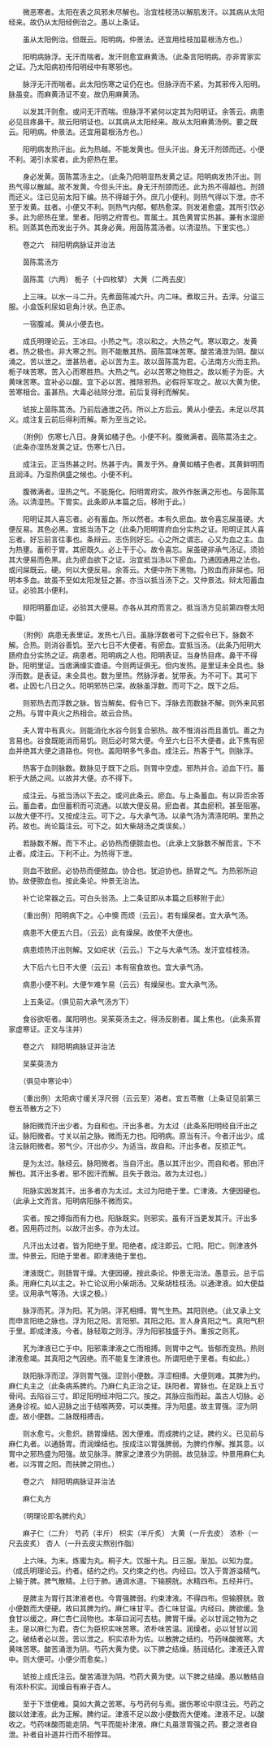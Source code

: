 <!-- { "loadSidebar": true } -->
　　微恶寒者。太阳在表之风邪未尽解也。治宜桂枝汤以解肌发汗。以其病从太阳经来。故仍从太阳经例治之。愚以上条证。

　　虽从太阳例治。但既云。阳明病。仲景法。还宜用桂枝加葛根汤方也。）

　　阳明病脉浮。无汗而喘者。发汗则愈宜麻黄汤。（此条言阳明病。亦非胃家实之证。乃太阳病初传阳明经中有寒邪也。

　　脉浮无汗而喘者。此太阳伤寒之证仍在也。但脉浮而不紧。为其邪传入阳明。脉虽变。而麻黄汤证不变。故仍用麻黄汤。

　　以发其汗则愈。或问无汗而喘。但脉浮不紧何以定其为阳明证。余答云。病患必见目疼鼻干。故云阳明证也。以其病从太阳经来。故从太阳麻黄汤例。要之既云。阳明病。仲景法。还宜用葛根汤方也。）

　　阳明病发热汗出。此为热越。不能发黄也。但头汗出。身无汗剂颈而还。小便不利。渴引水浆者。此为瘀热在里。

　　身必发黄。茵陈蒿汤主之。（此条乃阳明湿热发黄之证。阳明病发热汗出。则热气得以散越。故不发黄。今但头汗出。身无汗剂颈而还。此为热不得越也。剂颈而还义。注已见前太阳下编。热不得越于外。庶几小便利。则热气得以下泄。亦不至于发黄。兹者。小便又不利。则热气内郁。郁热愈深。则发渴愈盛。其所引饮必多。此为瘀热在里。里者。阳明之府胃也。胃属土。其色黄胃实热甚。兼有水湿瘀积。则蒸其色而发出于外。其身必黄。用茵陈蒿汤者。以清湿热。下里实也。）

　　卷之六　辩阳明病脉证并治法

　　茵陈蒿汤方

　　茵陈蒿（六两） 栀子（十四枚擘） 大黄（二两去皮）

　　上三味。以水一斗二升。先煮茵陈减六升。内二味。煮取三升。去滓。分温三服。小盒饭利尿如皂角汁状。色正赤。

　　一宿腹减。黄从小便去也。

　　成氏明理论云。王冰曰。小热之气。凉以和之。大热之气。寒以取之。发黄者。热之极也。非大寒之剂。则不能散其热。茵陈蒿味苦寒。酸苦涌泄为阴。酸以涌之。苦以泄之。泄甚热者。必以苦为主。故以茵陈蒿为君。心法南方火而主热。栀子味苦寒。苦入心而寒胜热。大热之气。必以苦寒之物胜之。故以栀子为臣。大黄味苦寒。宜补必以酸。宜下必以苦。推除邪热。必假将军攻之。故以大黄为使。苦寒相合。虽甚热。大毒必祛除分泄。前后复得利而解矣。

　　琥按上茵陈蒿汤。乃前后通泄之药。所以上方后云。黄从小便去。未足以尽其义。成注复云前后得利而解。斯为至当之论。

　　（附例）伤寒七八日。身黄如橘子色。小便不利。腹微满者。茵陈蒿汤主之。（此条亦湿热发黄之证。伤寒七八日。

　　成注云。正当热甚之时。热甚于内。黄发于外。身黄如橘子色者。其黄鲜明而且润泽。乃湿热俱盛之候也。小便不利。

　　腹微满者。湿热之气。不能施化。阳明胃府实。故外作胀满之形也。与茵陈蒿汤。以清湿热。下胃实。此条即从本篇之后。移附于此。）

　　阳明证其人喜忘者。必有蓄血。所以然者。本有久瘀血。故令喜忘屎虽硬。大便反易。其色必黑。宜抵当汤下之（此条乃阳明胃府血分实热之证。阳明证其人喜忘者。好忘前言往事也。条辩云。志伤则好忘。心之所之谓志。心又为血之主。血为热壅。蓄积于胃。其瘀既久。必上干于心。故令喜忘。屎虽硬非承气汤证。须验其大便易而色黑。此为瘀血欲下之证。治宜抵当汤以下瘀血。乃通因通用之法也。或问屎既云。硬。何以大便反易。余答云。大便中所下黑物。乃败血而非屎也。阳明本多血。故虽不至如太阳发狂之甚。亦当以抵当汤下之。又仲景法。辩太阳蓄血证。必验其小便利。

　　辩阳明蓄血证。必验其大便易。亦各从其府而言之。抵当汤方见前第四卷太阳中篇）

　　（附例）病患无表里证。发热七八日。虽脉浮数者可下之假令已下。脉数不解。合热。则消谷善饥。至六七日不大便者。有瘀血。宜抵当汤。（此条乃阳明大肠府血分实热之证。病患者。阳明病之人也。阳明表证。当身热目疼。鼻干不得卧。阳明里证。当痞满燥实谵语。今则两证俱无。但内发热。是里证未全具也。脉浮而数。是表证。未全具也。数为里热。然脉浮者。犹带表。为不可下。其可下者。止因七八日之久。阳明邪热已深。故脉虽浮数。而可下之。既下之后。

　　则邪热去而浮数之脉。皆当解矣。假令已下。浮脉去而数脉不解。则外来风邪之热。与胃中真火之热相合。故云合热。

　　夫人胃中有真火。则能消化水谷今则复合邪热。故不惟消谷而且善饥。善之为言易也。谷食既能消而易饥。则后必时常大便。今至六七日不大便者。此下焦有瘀血并绝其大便之道路也。何也。盖阳明多气多血。成注云。热客于气。则脉浮。

　　热客于血则脉数。数脉见于既下之后。则胃中空虚。邪热并合。迫血下行。蓄积于大肠之间。以故并大便。亦不得下。

　　成注云。与抵当汤以下去之。或问此条云。瘀血。与上条蓄血。有以异否余答云。蓄血者。血但蓄积而可流通。以故大便反易。瘀血者。其血瘀积。甚至阻塞。以故大便不行。又按成注云。可下之。与大承气汤。以承气汤为清涤阳明。里热之药。故也。尚论篇注云。可下之。如大柴胡汤之类误矣。）

　　若脉数不解。而下不止。必协热而便脓血也。（此承上文脉数不解而言。下不止者。成注云。下利不止。为热得下泄。

　　则血不致瘀。必协热而便脓血。协合也。犹迫协也。肠胃之气。为热邪所迫协。故便脓血也。按此条论。仲景无治法。

　　补亡论常器之云。可白头翁汤。上二条证即从本篇之后移附于此）

　　（重出例）阳明病下之。心中懊 而烦（云云）。若有燥屎者。宜大承气汤。

　　病患不大便五六日。（云云）此有燥屎。故使不大便也。

　　病患烦热汗出则解。又如疟状（云云。）下之与大承气汤。发汗宜桂枝汤。

　　大下后六七日不大便（云云）本有宿食故也。宜大承气汤。

　　病患小便不利。大便乍难乍易（云云）有燥屎也。宜大承气汤。

　　上五条证。（俱见前大承气汤方下）

　　食谷欲呕者。属阳明也。吴茱萸汤主之。得汤反剧者。属上焦也。（此条系胃家虚寒证。正文与注并）

　　卷之六　辩阳明病脉证并治法

　　吴茱萸汤方

　　（俱见中寒论中）

　　（重出例）太阳病寸缓关浮尺弱（云云至）渴者。宜五苓散（上条证见前第三卷五苓散方之下）

　　脉阳微而汗出少者。为自和也。汗出多者。为太过（此条系阳明经自汗出之证。脉阳微者。寸关以前之脉。微而无力也。阳明病。原当有汗。今者汗出少。成注云脉阳微者。邪气少。汗出亦少。为适当。故自和。汗出多者。反损正气。

　　是为太过。脉经云。脉阳微者。当自汗出。愚以其汗出少。而自和者。邪由汗解也。其汗出多者。邪不因汗而解。且失于救治。故为太过也。）

　　阳脉实因发其汗。出多者亦为太过。太过为阳绝于里。亡津液。大便因硬也。（此承上文而言。阳明病阳脉不微而实。

　　实者。按之搏指而有力也。阳脉既实。则邪实。虽有汗当更发其汗。汗出多者。因用药过剂。以故汗出多。亦为太过。

　　凡汗出太过者。皆为阳绝于里。阳绝者。成注即云。亡阳。阳亡。则津液外泄。仲景云。阳绝于里者。即津液绝于里也。

　　津液既亡。则肠胃干燥。大便因硬。按此条论。仲景无治法。愚意云。总于后条。用麻仁丸以主之。补亡论议用小柴胡汤。又柴胡桂枝汤。以通津液。如大便益坚。议用承气等汤。大误之极。）

　　脉浮而芤。浮为阳。芤为阴。浮芤相搏。胃气生热。其阳则绝。（此又承上文而申言阳绝之脉也。浮为阳之阳。言阳邪。其阳之阳。言人身真阳之气。真阳气积于里。即成津液。今者。脉轻取之则浮。浮为阳邪独盛于外。重按之则芤。

　　芤为津液已亡于中。阳邪乘津液之亡而相搏。则胃中之气。皆郁而变热。热则津液愈竭。其真阳之气因绝。而不能复生津液也。所谓阳绝于里者。有如此。）

　　趺阳脉浮而涩。浮则胃气强。涩则小便数。浮涩相搏。大便则难。其脾为约。麻仁丸主之（此条病系脾约。乃麻仁丸正治之证。趺阳者。胃脉也。在足趺上五寸骨间。去陷谷三寸。即足阳明经冲阳二穴。按之。其脉应指而起。盖古人切脉。必通身诊视。如人迎脉之出于结喉两旁。可以类推。浮为阳盛。故主胃强。涩为阴虚。故小便数。二脉既相搏击。

　　则水愈亏。火愈炽。肠胃燥结。因大便难。而成脾约之证。脾约义。已见前与麻仁丸者。以通肠胃。而润燥结也。按成注以胃强脾弱。为脾约作解。推其意。以胃中之邪热盛为阳强。故见脉浮。脾家之津液少为阴弱。故见脉涩。仲景用麻仁丸者。以泻胃之阳。而扶脾之阴也。）

　　卷之六　辩阳明病脉证并治法

　　麻仁丸方

　　（明理论即名脾约丸）

　　麻子仁（二升） 芍药（半斤） 枳实（半斤炙） 大黄（一斤去皮） 浓朴（一尺去皮炙） 杏人（一升去皮尖熬别作脂）

　　上六味。为末。炼蜜为丸。桐子大。饮服十丸。日三服。渐加。以知为度。（成氏明理论云。约者。结约之约。又约束之约也。内经曰。饮入于胃游溢精气。上输于脾。脾气散精。上归于肺。通调水道。下输膀胱。水精四布。五经并行。

　　是脾主为胃行其津液者也。今胃强脾弱。约束津液。不得四布。但输膀胱。致小便数而大便硬。故曰其脾为约。麻仁味甘平。杏仁味甘温。内经曰。脾欲缓。急食甘以缓之。麻仁杏仁润物也。本草曰润可去枯。脾胃干燥。必以甘润之物为之主。是以麻仁为君。杏仁为臣枳实味苦寒。浓朴味苦温。润燥者。必以甘甘以润之。破结者必以苦。苦以泄之。枳实浓朴为佐。以散脾之结约。芍药味酸微寒。大黄味苦寒。酸苦涌泄为阴。芍药大黄为使。以下脾之结燥。肠润结化。津液还入胃中。则大便可。小便少而愈矣。）

　　琥按上成氏注云。酸苦涌泄为阴。芍药大黄为使。以下脾之结燥。愚以散结自有浓朴枳实。润燥自有麻子杏人。

　　至于下泄便难。莫如大黄之苦寒。与芍药何与焉。据伤寒论中原注云。芍药之酸以敛津液。此为正解。脾约证。津液不足以故小便数而大便难。津液不足。以酸收之。芍药味酸而能走阴。气平而能补津液。麻仁丸虽泄胃强之药。要之泄者自泄。补者自补道并行而不相悖耳。


